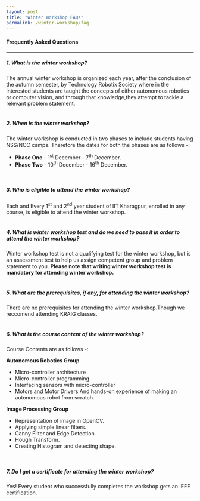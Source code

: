 ```yaml
---
layout: post
title: "Winter Workshop FAQs"
permalink: /winter-workshop/faq
---
```


#### **Frequently Asked Questions**
-----------------------------------

##### 1. What is the winter workshop?
The annual winter workshop is organized each year, after the conclusion of the autumn semester, by Technology Robotix Society where in the interested students are taught the concepts of either autonomous robotics or computer vision, and through that knowledge,they attempt to tackle a relevant problem statement.
<br><br>

##### 2. When is the winter workshop?
The winter workshop is conducted in two phases to include students having NSS/NCC camps. Therefore the dates for both the phases are as follows -:

 - **Phase One** - 1<sup>st</sup> December - 7<sup>th</sup> December.
 - **Phase Two** - 10<sup>th</sup> December - 16<sup>th</sup> December.

<br>

##### 3. Who is eligible to attend the winter workshop?
Each and Every 1<sup>st</sup> and 2<sup>nd</sup> year student of IIT Kharagpur, enrolled in any course, is eligible to attend the winter workshop.
<br><br>

##### 4. What is winter workshop test and do we need to pass it in order to attend the winter workshop?
Winter workshop test is not a qualifying test for the winter workshop, but is an assessment test to help us assign competent group and problem statement to you.
**Please note that writing winter workshop test is mandatory for attending winter workshop.**
<br><br>

##### 5. What are the prerequisites, if any, for attending the winter workshop?
There are no prerequisites for attending the winter workshop.Though we reccomend attending KRAIG classes.
<br><br>

##### 6. What is the course content of the winter workshop?
Course Contents are as follows -:

**Autonomous Robotics Group**

 - Micro-controller architecture
 - Micro-controller programming
 - Interfacing sensors with micro-controller
 - Motors and Motor Drivers
 And hands-on experience of making an autonomous robot from scratch.

**Image Processing Group**

- Representation of image in OpenCV.
- Applying simple linear filters.
- Canny Filter and Edge Detection.
- Hough Transform.
- Creating Histogram and detecting shape. 

<br>

##### 7. Do I get a certificate for attending the winter workshop?
Yes! Every student who successfully completes the workshop gets an IEEE certification.
